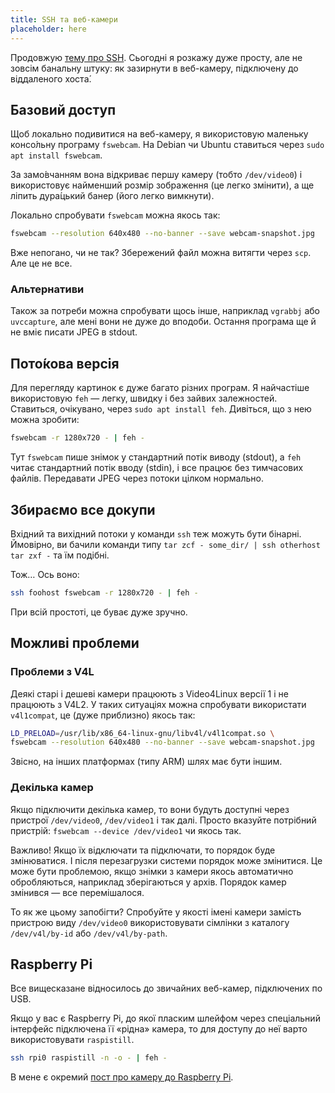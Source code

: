 ```yaml
---
title: SSH та веб-камери
placeholder: here
---
```


Продовжую [тему про SSH][1]. Сьогодні я розкажу дуже просту, але не зовсім банальну штуку: як зазирнути в веб-камеру, підключену до віддаленого хоста́.


## Базовий доступ

Щоб локально подивитися на веб-камеру, я використовую маленьку консо́льну програму `fswebcam`. На Debian чи Ubuntu ставиться через `sudo apt install fswebcam`.

За замо́вчанням вона відкриває першу камеру (тобто `/dev/video0`) і використовує найменший розмір зображення (це легко змінити), а ще ліпить дура́цький банер (його легко вимкнути).

Локально спробувати `fswebcam` можна якось так:

```sh
fswebcam --resolution 640x480 --no-banner --save webcam-snapshot.jpg
```

Вже непогано, чи не так? Збережений файл можна витягти через `scp`. Але це не все.


### Альтернативи

Також за потреби можна спробувати щось інше, наприклад `vgrabbj` або `uvccapture`, але мені вони не дуже до вподоби. Остання програма ще й не вміє писати JPEG в stdout.


## Пото́кова версія

Для перегляду картинок є дуже багато різних програм. Я найчастіше використовую `feh` — легку, швидку і без зайвих залежностей. Ставиться, очікувано, через `sudo apt install feh`. Дивіться, що з нею можна зробити:

```sh
fswebcam -r 1280x720 - | feh -
```

Тут `fswebcam` пише знімок у стандартний потік виводу (stdout), а `feh` читає стандартний потік вводу (stdin), і все працює без тимчасових файлів. Передавати JPEG через потоки цілком нормально.


## Збираємо все докупи

Вхідний та вихідний потоки у команди `ssh` теж можуть бути бінарні. Ймовірно, ви бачили команди типу `tar zcf - some_dir/ | ssh otherhost tar zxf -` та їм подібні.

Тож… Ось воно:

```sh
ssh foohost fswebcam -r 1280x720 - | feh -
```

При всій простоті, це буває дуже зручно.


## Можливі проблеми

### Проблеми з V4L

Деякі старі і дешеві камери працюють з Video4Linux версії 1 і не працюють з V4L2. У таких ситуаціях можна спробувати використати `v4l1compat`, це (дуже приблизно) якось так:

```sh
LD_PRELOAD=/usr/lib/x86_64-linux-gnu/libv4l/v4l1compat.so \
fswebcam --resolution 640x480 --no-banner --save webcam-snapshot.jpg
```

Звісно, на інших платформах (типу ARM) шлях має бути іншим.


### Декілька камер

Якщо підключити декілька камер, то вони будуть доступні через пристрої `/dev/video0`, `/dev/video1` і так далі. Просто вказуйте потрібний пристрій: `fswebcam --device /dev/video1` чи якось так.

Важливо! Якщо їх відключати та підключати, то порядок буде змінюватися. І після перезагрузки системи порядок може змінитися. Це може бути проблемою, якщо знімки з камери якось автоматично обробляються, наприклад зберігаються у архів. Порядок камер змінився — все перемішалося.

То як же цьому запобігти? Спробуйте у якості імені камери замість пристрою виду `/dev/video0` використовувати сімлінки з каталогу `/dev/v4l/by-id` або `/dev/v4l/by-path`.


## Raspberry Pi

Все вищесказане відносилось до звичайних веб-камер, підключених по USB.

Якщо у вас є Raspberry Pi, до якої пласким шлейфом через спеціальний інтерфейс підключена її «рідна» камера, то для доступу до неї варто використовувати `raspistill`.

```sh
ssh rpi0 raspistill -n -o - | feh -
```

В мене є окремий [пост про камеру до Raspberry Pi][2].

[1]: /2022/07/20/ssh-tips-and-tricks.html
[2]: /2021/07/08/rpi-camera.html

